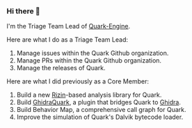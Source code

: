### Hi there 👋

I'm the Triage Team Lead of [Quark-Engine](https://github.com/quark-engine/quark-engine).

Here are what I do as a Triage Team Lead:

1. Manage issues within the Quark Github organization.
2. Manage PRs within the Quark Github organization.
3. Manage the releases of Quark.

Here are what I did previously as a Core Member:

1. Build a new [Rizin](https://github.com/rizinorg/rizin)-based analysis library for Quark.
2. Build [GhidraQuark](https://github.com/quark-engine/ghidraquark), a plugin that bridges Quark to [Ghidra](https://ghidra-sre.org/).
3. Build Behavior Map, a comprehensive call graph for Quark.
4. Improve the simulation of Quark's Dalvik bytecode loader.

